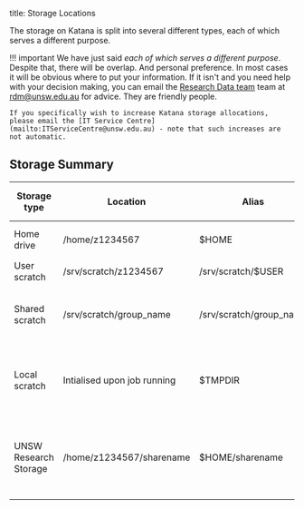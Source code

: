 title: Storage Locations

The storage on Katana is split into several different types, each of which serves a different purpose. 

!!! important
    We have just said *each of which serves a different purpose*. Despite that, there will be overlap. And personal preference. In most cases it will be obvious where to put your information. If it isn't and you need help with your decision making, you can email the [Research Data team](https://research.unsw.edu.au/research-data-management-unsw>) team at rdm@unsw.edu.au for advice. They are friendly people.

    If you specifically wish to increase Katana storage allocations, please email the [IT Service Centre](mailto:ITServiceCentre@unsw.edu.au) - note that such increases are not automatic.

## Storage  Summary

<table>
<thead>
  <tr>
    <th>Storage type</th>
    <th>Location</th>
    <th>Alias</th>
    <th>Purpose</th>
    <th>Backed up?</th>
    <th>Size limit</th>
    <th>Who has access</th>
	<th>Where can it be used?</th>
  </tr>
</thead>
<tbody>
  <tr>
    <td>Home drive</td>
    <td>/home/z1234567</td>
    <td>$HOME</td>
    <td>Source code and programs</td>
    <td>Y</td>
    <td>10Gb</td>
    <td>Only the user</td>
	<td>Anywhere</td>
  </tr>
  <tr>
    <td>User scratch</td>
    <td>/srv/scratch/z1234567</td>
    <td>/srv/scratch/$USER</td>
    <td>Data files</td>
    <td>N</td>
    <td>128 GB</td>
    <td>Only the user</td>
	<td>Anywhere</td>
  </tr>
  <tr>
    <td>Shared scratch</td>
    <td>/srv/scratch/group_name</td>
    <td>/srv/scratch/group_name</td>
    <td>Data files and programs shared by a team</td>
    <td>N</td>
    <td>Upon group requirements</td>
    <td>All users in the group</td>
	<td>Anywhere</td>
  </tr>
  <tr>
    <td>Local scratch</td>
    <td>Intialised upon job running</td>
    <td>$TMPDIR</td>
    <td>Faster job completion with large datasets and temp files</td>
    <td>N</td>
    <td>200Gb shared between node users</td>
    <td>Temporary for each job</td>
	<td>Only on compute nodes</td>
  </tr>
  <tr>
    <td>UNSW Research Storage</td>
    <td>/home/z1234567/sharename</td>
    <td>$HOME/sharename</td>
    <td>Storage of shared user and data files</td>
    <td>Y</td>
    <td colspan="2">Depends on storage location</td>
	<td>Only available on <a href="/storage/KDM">KDM</a> (and login nodes for small files)</td>
  </tr>
</tbody>
</table>